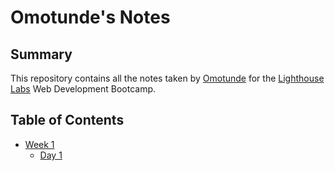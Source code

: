 # Omotunde's Notes

## Summary

This repository contains all the notes taken by [Omotunde](https://github.com/oashitta) for the [Lighthouse Labs](https://www.lighthouselabs.ca/) Web Development Bootcamp.

## Table of Contents

- [Week 1](/Week_1)
  - [Day 1](/Week_1/Day_1)
